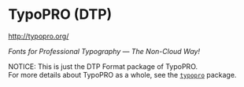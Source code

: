 
TypoPRO (DTP)
=============

http://typopro.org/

*Fonts for Professional Typography &mdash; The Non-Cloud Way!*

NOTICE: This is just the DTP Format package of TypoPRO.<br/>
For more details about TypoPRO as a whole, see the [`typopro`](http://typopro.org) package.

